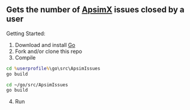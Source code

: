 ## Gets the number of [ApsimX](https://github.com/APSIMInitiative/ApsimX) issues closed by a user

Getting Started:

1. Download and install [Go](https://golang.org/dl/)
2. Fork and/or clone this repo
3. Compile
```cmd
cd %userprofile%\go\src\ApsimIssues
go build
```

```sh
cd ~/go/src/ApsimIssues
go build
```
4. Run